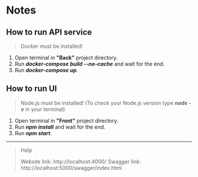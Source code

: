 # Notes


## How to run API service

> Docker must be installed!

1. Open terminal in **"Back"** project directory.
2. Run ***docker-compose build --no-cache*** and wait for the end.
3. Run ***docker-compose up***.



## How to run UI

> Node.js must be installed! (To check your Node.js version type ***node -v*** in your terminal)

1. Open terminal in **"Front"** project directory.
2. Run ***npm install*** and wait for the end.
3. Run ***npm start***.

---


> Help
>
> Website link: http://localhost:4000/
> Swagger link: http://localhost:5000/swagger/index.html